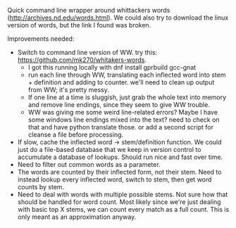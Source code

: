 Quick command line wrapper around whittackers words (http://archives.nd.edu/words.html).
We could also try to download the linux version of words, but the link I found
was broken.


Improvements needed:

 * Switch to command line version of WW. try this: https://github.com/mk270/whitakers-words.
   * I got this running locally with dnf install gprbuild gcc-gnat
   * run each line through WW, translating each inflected word into stem + definition and adding to counter. we'll need to clean up output from WW; it's pretty messy.
   * If one line at a time is sluggish, just grab the whole text into memory and remove line endings, since they seem to give WW trouble.
   * WW was giving me some weird line-related errors? Maybe I have some windows line endings mixed into the text? need to check on that and have python translate those. or add a second script for cleanse a file before processing.
 * If slow, cache the inflected word -> stem/definition function. We could just do a file-based database that we keep in version control to accumulate a database of lookups. Should run nice and fast over time.
 * Need to filter out common words as a parameter.
 * The words are counted by their inflected form, not their stem. Need to instead lookup every inflected word, switch to stem, then get word counts by stem.
 * Need to deal with words with multiple possible stems. Not sure how that should be handled for word count. Most likely since we're just dealing with basic top X stems, we can count every match as a full count. This is only meant as an approximation anyway.

